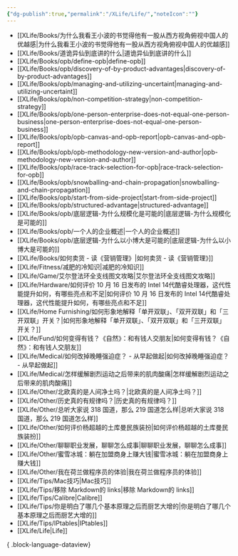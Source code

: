 ```yaml
---
{"dg-publish":true,"permalink":"/XLife/Life/","noteIcon":""}
---
```


- [[XLife/Books/为什么我看王小波的书觉得他有一股从西方视角俯视中国人的优越感\|为什么我看王小波的书觉得他有一股从西方视角俯视中国人的优越感]]
- [[XLife/Books/道诡异仙到底讲的什么\|道诡异仙到底讲的什么]]
- [[XLife/Books/opb/define-opb\|define-opb]]
- [[XLife/Books/opb/discovery-of-by-product-advantages\|discovery-of-by-product-advantages]]
- [[XLife/Books/opb/managing-and-utilizing-uncertaint\|managing-and-utilizing-uncertaint]]
- [[XLife/Books/opb/non-competition-strategy\|non-competition-strategy]]
- [[XLife/Books/opb/one-person-enterprise-does-not-equal-one-person-business\|one-person-enterprise-does-not-equal-one-person-business]]
- [[XLife/Books/opb/opb-canvas-and-opb-report\|opb-canvas-and-opb-report]]
- [[XLife/Books/opb/opb-methodology-new-version-and-author\|opb-methodology-new-version-and-author]]
- [[XLife/Books/opb/race-track-selection-for-opb\|race-track-selection-for-opb]]
- [[XLife/Books/opb/snowballing-and-chain-propagation\|snowballing-and-chain-propagation]]
- [[XLife/Books/opb/start-from-side-project\|start-from-side-project]]
- [[XLife/Books/opb/structured-advantage\|structured-advantage]]
- [[XLife/Books/opb/底层逻辑-为什么规模化是可能的\|底层逻辑-为什么规模化是可能的]]
- [[XLife/Books/opb/一个人的企业概述\|一个人的企业概述]]
- [[XLife/Books/opb/底层逻辑-为什么以小博大是可能的\|底层逻辑-为什么以小博大是可能的]]
- [[XLife/Books/如何卖货 - 读《营销管理》\|如何卖货 - 读《营销管理》]]
- [[XLife/Fitness/减肥的冷知识\|减肥的冷知识]]
- [[XLife/Game/艾尔登法环全支线图文攻略\|艾尔登法环全支线图文攻略]]
- [[XLife/Hardware/如何评价 10 月 16 日发布的 Intel 14代酷睿处理器，这代性能提升如何，有哪些亮点和不足\|如何评价 10 月 16 日发布的 Intel 14代酷睿处理器，这代性能提升如何，有哪些亮点和不足]]
- [[XLife/Home Furnishing/如何形象地解释「单开双联」、「双开双联」和「三开双联」开关？\|如何形象地解释「单开双联」、「双开双联」和「三开双联」开关？]]
- [[XLife/Fund/如何变得有钱？《自然》：和有钱人交朋友\|如何变得有钱？《自然》：和有钱人交朋友]]
- [[XLife/Medical/如何改掉晚睡强迫症？ - 从早起做起\|如何改掉晚睡强迫症？ - 从早起做起]]
- [[XLife/Medical/怎样缓解剧烈运动之后带来的肌肉酸痛\|怎样缓解剧烈运动之后带来的肌肉酸痛]]
- [[XLife/Other/北欧真的是人间净土吗？\|北欧真的是人间净土吗？]]
- [[XLife/Other/历史真的有规律吗？\|历史真的有规律吗？]]
- [[XLife/Other/总听大家说 318 国道，那么 219 国道怎么样\|总听大家说 318 国道，那么 219 国道怎么样]]
- [[XLife/Other/如何评价杨超越的土库曼民族装扮\|如何评价杨超越的土库曼民族装扮]]
- [[XLife/Other/聊聊职业发展，聊聊怎么成事\|聊聊职业发展，聊聊怎么成事]]
- [[XLife/Other/蜜雪冰城：躺在加盟商身上赚大钱\|蜜雪冰城：躺在加盟商身上赚大钱]]
- [[XLife/Other/我在荷兰做程序员的体验\|我在荷兰做程序员的体验]]
- [[XLife/Tips/Mac技巧\|Mac技巧]]
- [[XLife/Tips/移除 Markdown的 links\|移除 Markdown的 links]]
- [[XLife/Tips/Calibre\|Calibre]]
- [[XLife/Tips/你是明白了哪几个基本原理之后而厨艺大增的\|你是明白了哪几个基本原理之后而厨艺大增的]]
- [[XLife/Tips/IPtables\|IPtables]]
- [[XLife/Life\|Life]]

{ .block-language-dataview}